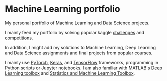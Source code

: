 # Machine Learning portfolio
My personal portfolio of Machine Learning and Data Science projects.

I mainly feed my portfolio by solving popular kaggle [challenges](https://www.kaggle.com/datasets) and [competitions](https://www.kaggle.com/competitions).

In addition, I might add my solutions to Machine Learning, Deep Learning and Data Science assignments and final projects from popular courses.

I mainly use [PyTorch](https://pytorch.org/), [Keras](https://keras.io/), and [TensorFlow](https://www.tensorflow.org/) frameworks, programming in Python scripts or Jupyter notebooks. I am also familiar with MATLAB's [Deep Learning toolbox](https://www.mathworks.com/help/deeplearning) and [Statistics and Machine Learning Toolbox](https://www.mathworks.com/help/stats).
